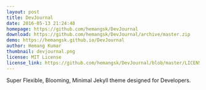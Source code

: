 ```yaml
---
layout: post
title: DevJournal
date: 2016-05-13 21:24:48
homepage: https://github.com/hemangsk/DevJournal
download: https://github.com/hemangsk/DevJournal/archive/master.zip
demo: https://hemangsk.github.io/DevJournal
author: Hemang Kumar
thumbnail: devjournal.png
license: MIT License
license_link: https://github.com/hemangsk/DevJournal/blob/master/LICENSE.md
---
```


Super Flexible, Blooming, Minimal Jekyll theme designed for Developers.
